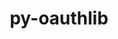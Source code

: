 ---
title: "py-oauthlib"
layout: cache
categories: [package, develop-2023-10-29]
meta: {"versions": ["3.2.1"], "compilers": ["apple-clang@=15.0.0", "gcc@=11.3.0", "gcc@=11.4.0", "gcc@=9.4.0", "oneapi@=2023.2.0"], "oss": ["ubuntu20.04", "ubuntu22.04", "ventura"], "platforms": ["darwin", "linux"], "targets": ["aarch64", "neoverse_v1", "ppc64le", "x86_64_v3"], "stacks": ["e4s", "e4s-neoverse_v1", "e4s-oneapi", "e4s-power", "ml-darwin-aarch64-mps", "ml-linux-x86_64-cpu", "ml-linux-x86_64-cuda", "ml-linux-x86_64-rocm", "root"], "num_specs": 8, "num_specs_by_stack": {"ml-darwin-aarch64-mps": 1, "root": 8, "e4s-neoverse_v1": 1, "e4s-power": 1, "e4s": 1, "e4s-oneapi": 1, "ml-linux-x86_64-cuda": 3, "ml-linux-x86_64-rocm": 3, "ml-linux-x86_64-cpu": 3}}
spec_details: [{"hash": "2b4wlahkwtklskzitlshzzgpubxjliur", "compiler": "apple-clang@=15.0.0", "versions": ["3.2.1"], "os": "ventura", "platform": "darwin", "target": "aarch64", "variants": ["build_system=python_pip", "~rsa", "~signals", "~signedtoken"], "stacks": ["ml-darwin-aarch64-mps", "root"], "size": "-", "tarball": "https://binaries.spack.io/releases/develop-2023-10-29/build_cache/darwin-ventura-aarch64/apple-clang-15.0.0/py-oauthlib-3.2.1/darwin-ventura-aarch64-apple-clang-15.0.0-py-oauthlib-3.2.1-2b4wlahkwtklskzitlshzzgpubxjliur.spack"}, {"hash": "b3e5y6s2wgqwbkfxf2guzw5gc4rcbfu7", "compiler": "gcc@=11.4.0", "versions": ["3.2.1"], "os": "ubuntu20.04", "platform": "linux", "target": "neoverse_v1", "variants": ["build_system=python_pip", "~rsa", "~signals", "~signedtoken"], "stacks": ["root", "e4s-neoverse_v1"], "size": "-", "tarball": "https://binaries.spack.io/releases/develop-2023-10-29/build_cache/linux-ubuntu20.04-neoverse_v1/gcc-11.4.0/py-oauthlib-3.2.1/linux-ubuntu20.04-neoverse_v1-gcc-11.4.0-py-oauthlib-3.2.1-b3e5y6s2wgqwbkfxf2guzw5gc4rcbfu7.spack"}, {"hash": "st4pypqftskxz5u656k6wi2ey44l3qh7", "compiler": "gcc@=9.4.0", "versions": ["3.2.1"], "os": "ubuntu20.04", "platform": "linux", "target": "ppc64le", "variants": ["build_system=python_pip", "~rsa", "~signals", "~signedtoken"], "stacks": ["root", "e4s-power"], "size": "-", "tarball": "https://binaries.spack.io/releases/develop-2023-10-29/build_cache/linux-ubuntu20.04-ppc64le/gcc-9.4.0/py-oauthlib-3.2.1/linux-ubuntu20.04-ppc64le-gcc-9.4.0-py-oauthlib-3.2.1-st4pypqftskxz5u656k6wi2ey44l3qh7.spack"}, {"hash": "yl4udcrp5ullncxvpeiz4jf3qr4m4gok", "compiler": "gcc@=11.4.0", "versions": ["3.2.1"], "os": "ubuntu20.04", "platform": "linux", "target": "x86_64_v3", "variants": ["build_system=python_pip", "~rsa", "~signals", "~signedtoken"], "stacks": ["root", "e4s"], "size": "-", "tarball": "https://binaries.spack.io/releases/develop-2023-10-29/build_cache/linux-ubuntu20.04-x86_64_v3/gcc-11.4.0/py-oauthlib-3.2.1/linux-ubuntu20.04-x86_64_v3-gcc-11.4.0-py-oauthlib-3.2.1-yl4udcrp5ullncxvpeiz4jf3qr4m4gok.spack"}, {"hash": "gvhc6epjsogkvftjnqkq3ordkwzjwbis", "compiler": "oneapi@=2023.2.0", "versions": ["3.2.1"], "os": "ubuntu20.04", "platform": "linux", "target": "x86_64_v3", "variants": ["build_system=python_pip", "~rsa", "~signals", "~signedtoken"], "stacks": ["root", "e4s-oneapi"], "size": "-", "tarball": "https://binaries.spack.io/releases/develop-2023-10-29/build_cache/linux-ubuntu20.04-x86_64_v3/oneapi-2023.2.0/py-oauthlib-3.2.1/linux-ubuntu20.04-x86_64_v3-oneapi-2023.2.0-py-oauthlib-3.2.1-gvhc6epjsogkvftjnqkq3ordkwzjwbis.spack"}, {"hash": "4pprvkizc34uaohx3sajolfhiuo27wpw", "compiler": "gcc@=11.3.0", "versions": ["3.2.1"], "os": "ubuntu22.04", "platform": "linux", "target": "x86_64_v3", "variants": ["build_system=python_pip", "~rsa", "~signals", "~signedtoken"], "stacks": ["ml-linux-x86_64-cuda", "ml-linux-x86_64-rocm", "root", "ml-linux-x86_64-cpu"], "size": "-", "tarball": "https://binaries.spack.io/releases/develop-2023-10-29/build_cache/linux-ubuntu22.04-x86_64_v3/gcc-11.3.0/py-oauthlib-3.2.1/linux-ubuntu22.04-x86_64_v3-gcc-11.3.0-py-oauthlib-3.2.1-4pprvkizc34uaohx3sajolfhiuo27wpw.spack"}, {"hash": "2rwro3zgqgee3k6ler2zikavtbo6plhh", "compiler": "gcc@=11.3.0", "versions": ["3.2.1"], "os": "ubuntu22.04", "platform": "linux", "target": "x86_64_v3", "variants": ["build_system=python_pip", "~rsa", "~signals", "~signedtoken"], "stacks": ["ml-linux-x86_64-cuda", "ml-linux-x86_64-rocm", "root", "ml-linux-x86_64-cpu"], "size": "-", "tarball": "https://binaries.spack.io/releases/develop-2023-10-29/build_cache/linux-ubuntu22.04-x86_64_v3/gcc-11.3.0/py-oauthlib-3.2.1/linux-ubuntu22.04-x86_64_v3-gcc-11.3.0-py-oauthlib-3.2.1-2rwro3zgqgee3k6ler2zikavtbo6plhh.spack"}, {"hash": "5pgjm3xcmcadhny7di3pb7fd6uryxvjm", "compiler": "gcc@=11.3.0", "versions": ["3.2.1"], "os": "ubuntu22.04", "platform": "linux", "target": "x86_64_v3", "variants": ["build_system=python_pip", "~rsa", "~signals", "~signedtoken"], "stacks": ["ml-linux-x86_64-cuda", "ml-linux-x86_64-rocm", "root", "ml-linux-x86_64-cpu"], "size": "-", "tarball": "https://binaries.spack.io/releases/develop-2023-10-29/build_cache/linux-ubuntu22.04-x86_64_v3/gcc-11.3.0/py-oauthlib-3.2.1/linux-ubuntu22.04-x86_64_v3-gcc-11.3.0-py-oauthlib-3.2.1-5pgjm3xcmcadhny7di3pb7fd6uryxvjm.spack"}]
---